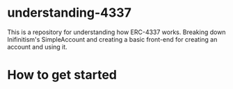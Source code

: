 # understanding-4337

This is a repository for understanding how ERC-4337 works. Breaking down Inifinitism's SimpleAccount and creating a basic front-end for creating an account and using it.

# How to get started
